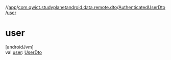//[app](../../../index.md)/[com.qwict.studyplanetandroid.data.remote.dto](../index.md)/[AuthenticatedUserDto](index.md)/[user](user.md)

# user

[androidJvm]\
val [user](user.md): [UserDto](../-user-dto/index.md)
